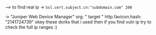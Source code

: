 --> to find real ip -> `Ssl.cert.subject.cn:"subdomain.com" 200`

-> ”Juniper Web Device Manager” org: " target " http.favicon.hash: "2141724739" okey these dorks that i used then if you find vuln ip try to check the full ip ranges :)